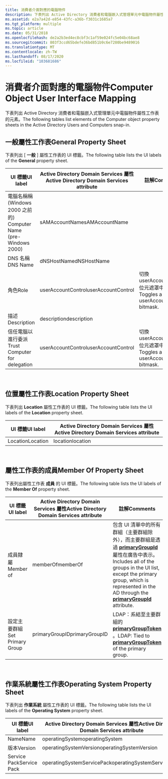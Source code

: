```yaml
---
title: 消費者介面對應的電腦物件
description: 下表列出 Active Directory 消費者和電腦嵌入式管理單元中電腦物件屬性工作表的元素。
ms.assetid: e2a7a42d-e854-43fc-a36b-f3031c1685a7
ms.tgt_platform: multiple
ms.topic: article
ms.date: 05/31/2018
ms.openlocfilehash: de2a2b3ed4ec8cbf3c1af59e024fc5e04bc68ae8
ms.sourcegitcommit: 803f3ccd65bdefe36bd851b9c6e7280be9489016
ms.translationtype: MT
ms.contentlocale: zh-TW
ms.lasthandoff: 08/17/2020
ms.locfileid: "103681686"
---
```

# <a name="computer-object-user-interface-mapping"></a><span data-ttu-id="6edee-103">消費者介面對應的電腦物件</span><span class="sxs-lookup"><span data-stu-id="6edee-103">Computer Object User Interface Mapping</span></span>

<span data-ttu-id="6edee-104">下表列出 Active Directory 消費者和電腦嵌入式管理單元中電腦物件屬性工作表的元素。</span><span class="sxs-lookup"><span data-stu-id="6edee-104">The following tables list elements of the Computer object property sheets in the Active Directory Users and Computers snap-in.</span></span>

## <a name="general-property-sheet"></a><span data-ttu-id="6edee-105">一般屬性工作表</span><span class="sxs-lookup"><span data-stu-id="6edee-105">General Property Sheet</span></span>

<span data-ttu-id="6edee-106">下表列出 [ **一般** ] 屬性工作表的 UI 標籤。</span><span class="sxs-lookup"><span data-stu-id="6edee-106">The following table lists the UI labels of the **General** property sheet.</span></span>



| <span data-ttu-id="6edee-107">UI 標籤</span><span class="sxs-lookup"><span data-stu-id="6edee-107">UI label</span></span>                         | <span data-ttu-id="6edee-108">Active Directory Domain Services 屬性</span><span class="sxs-lookup"><span data-stu-id="6edee-108">Active Directory Domain Services attribute</span></span> | <span data-ttu-id="6edee-109">註解</span><span class="sxs-lookup"><span data-stu-id="6edee-109">Comments</span></span>                                         |
|----------------------------------|--------------------------------------------|--------------------------------------------------|
| <span data-ttu-id="6edee-110">電腦名稱稱 (Windows 2000 之前的) </span><span class="sxs-lookup"><span data-stu-id="6edee-110">Computer Name (pre-Windows 2000)</span></span> | <span data-ttu-id="6edee-111">sAMAccountName</span><span class="sxs-lookup"><span data-stu-id="6edee-111">sAMAccountName</span></span>                             |                                                  |
| <span data-ttu-id="6edee-112">DNS 名稱</span><span class="sxs-lookup"><span data-stu-id="6edee-112">DNS Name</span></span>                         | <span data-ttu-id="6edee-113">dNSHostName</span><span class="sxs-lookup"><span data-stu-id="6edee-113">dNSHostName</span></span>                                |                                                  |
| <span data-ttu-id="6edee-114">角色</span><span class="sxs-lookup"><span data-stu-id="6edee-114">Role</span></span>                             | <span data-ttu-id="6edee-115">userAccountControl</span><span class="sxs-lookup"><span data-stu-id="6edee-115">userAccountControl</span></span>                         | <span data-ttu-id="6edee-116">切換 userAccountControl 位元遮罩中的位。</span><span class="sxs-lookup"><span data-stu-id="6edee-116">Toggles a bit in the userAccountControl bitmask.</span></span> |
| <span data-ttu-id="6edee-117">描述</span><span class="sxs-lookup"><span data-stu-id="6edee-117">Description</span></span>                      | <span data-ttu-id="6edee-118">description</span><span class="sxs-lookup"><span data-stu-id="6edee-118">description</span></span>                                |                                                  |
| <span data-ttu-id="6edee-119">信任電腦以進行委派</span><span class="sxs-lookup"><span data-stu-id="6edee-119">Trust Computer for delegation</span></span>    | <span data-ttu-id="6edee-120">userAccountControl</span><span class="sxs-lookup"><span data-stu-id="6edee-120">userAccountControl</span></span>                         | <span data-ttu-id="6edee-121">切換 userAccountControl 位元遮罩中的位。</span><span class="sxs-lookup"><span data-stu-id="6edee-121">Toggles a bit in the userAccountControl bitmask.</span></span> |



 

## <a name="location-property-sheet"></a><span data-ttu-id="6edee-122">位置屬性工作表</span><span class="sxs-lookup"><span data-stu-id="6edee-122">Location Property Sheet</span></span>

<span data-ttu-id="6edee-123">下表列出 **Location** 屬性工作表的 UI 標籤。</span><span class="sxs-lookup"><span data-stu-id="6edee-123">The following table lists the UI labels of the **Location** property sheet.</span></span>



| <span data-ttu-id="6edee-124">UI 標籤</span><span class="sxs-lookup"><span data-stu-id="6edee-124">UI label</span></span> | <span data-ttu-id="6edee-125">Active Directory Domain Services 屬性</span><span class="sxs-lookup"><span data-stu-id="6edee-125">Active Directory Domain Services attribute</span></span> |
|----------|--------------------------------------------|
| <span data-ttu-id="6edee-126">Location</span><span class="sxs-lookup"><span data-stu-id="6edee-126">Location</span></span> | <span data-ttu-id="6edee-127">location</span><span class="sxs-lookup"><span data-stu-id="6edee-127">location</span></span>                                   |



 

## <a name="member-of-property-sheet"></a><span data-ttu-id="6edee-128">屬性工作表的成員</span><span class="sxs-lookup"><span data-stu-id="6edee-128">Member Of Property Sheet</span></span>

<span data-ttu-id="6edee-129">下表列出屬性工作表 **成員** 的 UI 標籤。</span><span class="sxs-lookup"><span data-stu-id="6edee-129">The following table lists the UI labels of the **Member Of** property sheet.</span></span>



| <span data-ttu-id="6edee-130">UI 標籤</span><span class="sxs-lookup"><span data-stu-id="6edee-130">UI label</span></span>          | <span data-ttu-id="6edee-131">Active Directory Domain Services 屬性</span><span class="sxs-lookup"><span data-stu-id="6edee-131">Active Directory Domain Services attribute</span></span> | <span data-ttu-id="6edee-132">註解</span><span class="sxs-lookup"><span data-stu-id="6edee-132">Comments</span></span>                                                                                                                                                                   |
|-------------------|--------------------------------------------|----------------------------------------------------------------------------------------------------------------------------------------------------------------------------|
| <span data-ttu-id="6edee-133">成員隸屬</span><span class="sxs-lookup"><span data-stu-id="6edee-133">Member of</span></span>         | <span data-ttu-id="6edee-134">memberOf</span><span class="sxs-lookup"><span data-stu-id="6edee-134">memberOf</span></span>                                   | <span data-ttu-id="6edee-135">包含 UI 清單中的所有群組（主要群組除外），而主要群組是透過 [**primaryGroupId**](/windows/desktop/ADSchema/a-primarygroupid) 屬性在廣告中表示。</span><span class="sxs-lookup"><span data-stu-id="6edee-135">Includes all of the groups in the UI list, except the primary group, which is represented in the AD through the [**primaryGroupId**](/windows/desktop/ADSchema/a-primarygroupid) attribute.</span></span> |
| <span data-ttu-id="6edee-136">設定主要群組</span><span class="sxs-lookup"><span data-stu-id="6edee-136">Set Primary Group</span></span> | <span data-ttu-id="6edee-137">primaryGroupID</span><span class="sxs-lookup"><span data-stu-id="6edee-137">primaryGroupID</span></span>                             | <span data-ttu-id="6edee-138">LDAP：系結至主要群組的 [**primaryGroupToken**](/windows/desktop/ADSchema/a-primarygrouptoken) 。</span><span class="sxs-lookup"><span data-stu-id="6edee-138">LDAP: Tied to [**primaryGroupToken**](/windows/desktop/ADSchema/a-primarygrouptoken) of the primary group.</span></span>                                                                                  |



 

## <a name="operating-system-property-sheet"></a><span data-ttu-id="6edee-139">作業系統屬性工作表</span><span class="sxs-lookup"><span data-stu-id="6edee-139">Operating System Property Sheet</span></span>

<span data-ttu-id="6edee-140">下表列出 **作業系統** 屬性工作表的 UI 標籤。</span><span class="sxs-lookup"><span data-stu-id="6edee-140">The following table lists the UI labels of the **Operating System** property sheet.</span></span>



| <span data-ttu-id="6edee-141">UI 標籤</span><span class="sxs-lookup"><span data-stu-id="6edee-141">UI label</span></span>     | <span data-ttu-id="6edee-142">Active Directory Domain Services 屬性</span><span class="sxs-lookup"><span data-stu-id="6edee-142">Active Directory Domain Services attribute</span></span> |
|--------------|--------------------------------------------|
| <span data-ttu-id="6edee-143">Name</span><span class="sxs-lookup"><span data-stu-id="6edee-143">Name</span></span>         | <span data-ttu-id="6edee-144">operatingSystem</span><span class="sxs-lookup"><span data-stu-id="6edee-144">operatingSystem</span></span>                            |
| <span data-ttu-id="6edee-145">版本</span><span class="sxs-lookup"><span data-stu-id="6edee-145">Version</span></span>      | <span data-ttu-id="6edee-146">operatingSystemVersion</span><span class="sxs-lookup"><span data-stu-id="6edee-146">operatingSystemVersion</span></span>                     |
| <span data-ttu-id="6edee-147">Service Pack</span><span class="sxs-lookup"><span data-stu-id="6edee-147">Service Pack</span></span> | <span data-ttu-id="6edee-148">operatingSystemServicePack</span><span class="sxs-lookup"><span data-stu-id="6edee-148">operatingSystemServicePack</span></span>                 |



 

 

 
